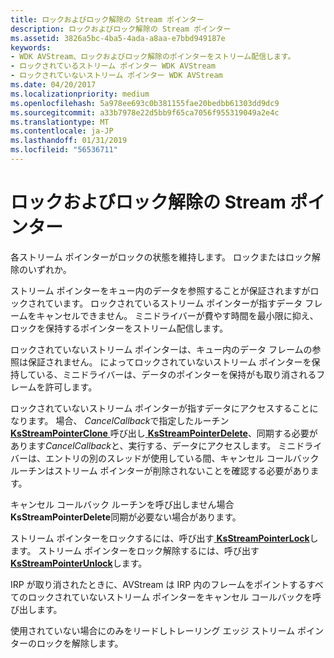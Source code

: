 ```yaml
---
title: ロックおよびロック解除の Stream ポインター
description: ロックおよびロック解除の Stream ポインター
ms.assetid: 3826a5bc-4ba5-4ada-a8aa-e7bbd949187e
keywords:
- WDK AVStream、ロックおよびロック解除のポインターをストリーム配信します。
- ロックされているストリーム ポインター WDK AVStream
- ロックされていないストリーム ポインター WDK AVStream
ms.date: 04/20/2017
ms.localizationpriority: medium
ms.openlocfilehash: 5a978ee693c0b381155fae20bedbb61303dd9dc9
ms.sourcegitcommit: a33b7978e22d5bb9f65ca7056f955319049a2e4c
ms.translationtype: MT
ms.contentlocale: ja-JP
ms.lasthandoff: 01/31/2019
ms.locfileid: "56536711"
---
```

# <a name="locking-and-unlocking-stream-pointers"></a>ロックおよびロック解除の Stream ポインター





各ストリーム ポインターがロックの状態を維持します。 ロックまたはロック解除のいずれか。

ストリーム ポインターをキュー内のデータを参照することが保証されますがロックされています。 ロックされているストリーム ポインターが指すデータ フレームをキャンセルできません。 ミニドライバーが費やす時間を最小限に抑え、ロックを保持するポインターをストリーム配信します。

ロックされていないストリーム ポインターは、キュー内のデータ フレームの参照は保証されません。 によってロックされていないストリーム ポインターを保持している、ミニドライバーは、データのポインターを保持がも取り消されるフレームを許可します。

ロックされていないストリーム ポインターが指すデータにアクセスすることになります。 場合、 *CancelCallback*で指定したルーチン[ **KsStreamPointerClone** ](https://msdn.microsoft.com/library/windows/hardware/ff567129)呼び出し[ **KsStreamPointerDelete**](https://msdn.microsoft.com/library/windows/hardware/ff567130)、同期する必要があります*CancelCallback*と、実行する、データにアクセスします。 ミニドライバーは、エントリの別のスレッドが使用している間、キャンセル コールバック ルーチンはストリーム ポインターが削除されないことを確認する必要があります。

キャンセル コールバック ルーチンを呼び出しません場合**KsStreamPointerDelete**同期が必要ない場合があります。

ストリーム ポインターをロックするには、呼び出す[ **KsStreamPointerLock**](https://msdn.microsoft.com/library/windows/hardware/ff567134)します。 ストリーム ポインターをロック解除するには、呼び出す[ **KsStreamPointerUnlock**](https://msdn.microsoft.com/library/windows/hardware/ff567137)します。

IRP が取り消されたときに、AVStream は IRP 内のフレームをポイントするすべてのロックされていないストリーム ポインターをキャンセル コールバックを呼び出します。

使用されていない場合にのみをリードしトレーリング エッジ ストリーム ポインターのロックを解除します。

 

 





